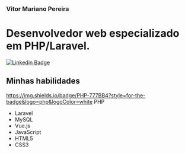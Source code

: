 ### Vitor Mariano Pereira

# Desenvolvedor web especializado em PHP/Laravel.
[![Linkedin Badge](https://img.shields.io/badge/-LinkedIn-blue?style=flat-square&logo=Linkedin&logoColor=white&link=https://www.linkedin.com/in/vitor-mariano-pereira-037b56138/)](https://www.linkedin.com/in/vitor-mariano-pereira-037b56138/)

## Minhas habilidades
https://img.shields.io/badge/PHP-777BB4?style=for-the-badge&logo=php&logoColor=white PHP
- Laravel
- MySQL
- Vue.js
- JavaScript
- HTML5
- CSS3
